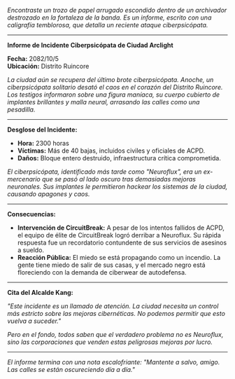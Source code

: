 _Encontraste un trozo de papel arrugado escondido dentro de un archivador destrozado en la fortaleza de la banda. Es un informe, escrito con una caligrafía temblorosa, que detalla un reciente ataque ciberpsicópata._

---

**Informe de Incidente Ciberpsicópata de Ciudad Arclight**

**Fecha:** 2082/10/5  
**Ubicación:** Distrito Ruincore

_La ciudad aún se recupera del último brote ciberpsicópata. Anoche, un ciberpsicópata solitario desató el caos en el corazón del Distrito Ruincore. Los testigos informaron sobre una figura maníaca, su cuerpo cubierto de implantes brillantes y malla neural, arrasando las calles como una pesadilla._

---

**Desglose del Incidente:**

- **Hora:** 2300 horas
- **Víctimas:** Más de 40 bajas, incluidos civiles y oficiales de ACPD.
- **Daños:** Bloque entero destruido, infraestructura crítica comprometida.

_El ciberpsicópata, identificado más tarde como "Neuroflux", era un ex-mercenario que se pasó al lado oscuro tras demasiadas mejoras neuronales. Sus implantes le permitieron hackear los sistemas de la ciudad, causando apagones y caos._

---

**Consecuencias:**

- **Intervención de CircuitBreak:** A pesar de los intentos fallidos de ACPD, el equipo de élite de CircuitBreak logró derribar a Neuroflux. Su rápida respuesta fue un recordatorio contundente de sus servicios de asesinos a sueldo.
- **Reacción Pública:** El miedo se está propagando como un incendio. La gente tiene miedo de salir de sus casas, y el mercado negro está floreciendo con la demanda de ciberwear de autodefensa.

---

**Cita del Alcalde Kang:**

_"Este incidente es un llamado de atención. La ciudad necesita un control más estricto sobre las mejoras cibernéticas. No podemos permitir que esto vuelva a suceder."_

_Pero en el fondo, todos saben que el verdadero problema no es Neuroflux, sino las corporaciones que venden estas peligrosas mejoras por lucro._

---

_El informe termina con una nota escalofriante: "Mantente a salvo, amigo. Las calles se están oscureciendo día a día."_
